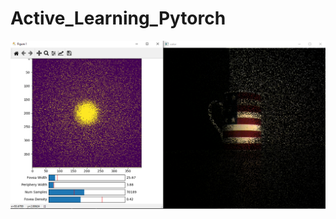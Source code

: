 # Active_Learning_Pytorch
 
![Foveated View Image](https://github.com/lcsfrey/Active_Learning_Pytorch/blob/master/images/FoveatedView.PNG)